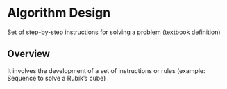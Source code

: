 # Algorithm Design

Set of step-by-step instructions for solving a problem (textbook definition)

## Overview

It involves the development of a set of instructions or rules (example: Sequence to solve a Rubik’s cube)